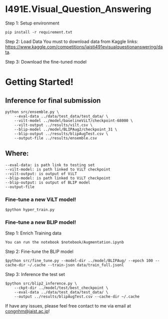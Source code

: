 # I491E.Visual_Question_Answering
Step 1: Setup environment
```console
pip install -r requirement.txt
```
Step 2: Load Data
You must to download data from Kaggle links: https://www.kaggle.com/competitions/jaisti491evisualquestionanswering/data. 

Step 3: Download the fine-tuned model

# Getting Started!
## Inference for final submission
```console
python src/ensemble.py \
    --eval-data ../data/test_data/test_data/ \
    --vilt-model ../model/baselineViLT/checkpoint-68000 \
    --vilt-output ../results/vilt.csv \
    --blip-model ../model/BLIPAug2/checkpoint_31 \
    --blip-output ../results/blipAugTest.csv \
    --output-file ../results/ensemble.csv
```

## Where:
```console
--eval-data: is path link to testing set
--vilt-model: is path linked to ViLT checkpoint
--vilt-output: is output of ViLT
--blip-model: is path linked to ViLT checkpoint
--blip-output: is output of BLIP model
--output-file
```

### Fine-tune a new ViLT model!
```console
$python hyper_train.py
```

### Fine-tune a new BLIP model!
Step 1: Enrich Training data
```console
You can run the notebook $notebook/Augmentation.ipynb
```

Step 2: Fine-tune the BLIP model
```console
$python src/fine_tune.py --model-dir ../model/BLIPAug/ --epoch 100 --cache-dir ~/.cache --train-json data/train_full.jsonl
```

Step 3: Inference the test set
```console
$python src/blip2_inference.py \
    --ckpt-dir ../model/test/best_checkpoint \
    --eval-data ../data/test_data/test_data/ \
    --output ../results/blipAugTest.csv --cache-dir ~/.cache
```

If have any issues, please feel free contact to me via email at congnhm@jaist.ac.jp!
